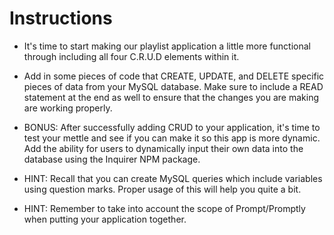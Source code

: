 # Instructions

- It's time to start making our playlist application a little more functional through including all four C.R.U.D elements within it.

- Add in some pieces of code that CREATE, UPDATE, and DELETE specific pieces of data from your MySQL database. Make sure to include a READ statement at the end as well to ensure that the changes you are making are working properly.

- BONUS: After successfully adding CRUD to your application, it's time to test your mettle and see if you can make it so this app is more dynamic. Add the ability for users to dynamically input their own data into the database using the Inquirer NPM package.

- HINT: Recall that you can create MySQL queries which include variables using question marks. Proper usage of this will help you quite a bit.

- HINT: Remember to take into account the scope of Prompt/Promptly when putting your application together.
